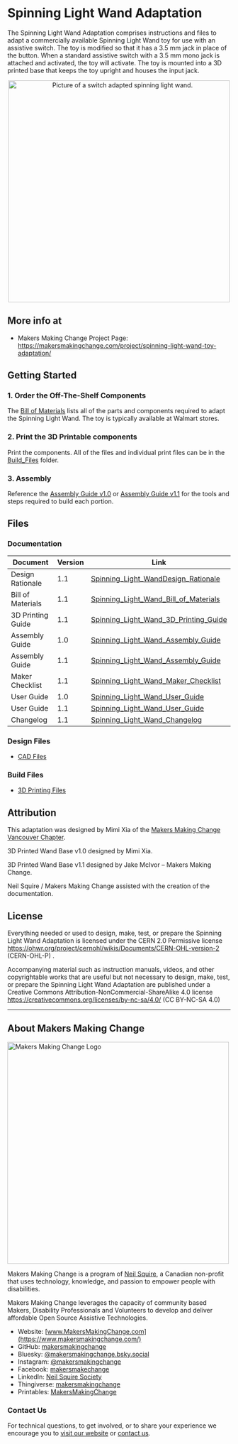 # Spinning Light Wand Adaptation
The Spinning Light Wand Adaptation comprises instructions and files to adapt a commercially available Spinning Light Wand toy for use with an assistive switch. The toy is modified so that it has a 3.5 mm jack in place of the button. When a standard assistive switch with a 3.5 mm mono jack is attached and activated, the toy will activate. The toy is mounted into a 3D printed base that keeps the toy upright and houses the input jack. 

<p align="center">
 <img width="500" src="\Photos\Spinning Light Wand.png" alt="Picture of a switch adapted spinning light wand.">
</p>


## More info at
- Makers Making Change Project Page: https://makersmakingchange.com/project/spinning-light-wand-toy-adaptation/

## Getting Started

### 1. Order the Off-The-Shelf Components

The [Bill of Materials]() lists all of the parts and components required to adapt the Spinning Light Wand. The toy is typically available at Walmart stores.

### 2. Print the 3D Printable components
Print the components. All of the files and individual print files can be in the [Build_Files](Build_Files) folder.

### 3. Assembly
Reference the [Assembly Guide v1.0](/Documentation/Spinning_Light_Wand_Assembly_Guide_V1.0.pdf) or [Assembly Guide v1.1](/Documentation/Spinning_Light_Wand_Assembly_Guide_V1.1.pdf) for the tools and steps required to build each portion.

## Files
### Documentation
| Document             | Version | Link |
|----------------------|---------|------|
| Design Rationale     | 1.1     | [Spinning_Light_WandDesign_Rationale]()     |
| Bill of Materials    | 1.1     | [Spinning_Light_Wand_Bill_of_Materials]()     |
| 3D Printing Guide    | 1.1     | [Spinning_Light_Wand_3D_Printing_Guide]()     |
| Assembly Guide       | 1.0     | [Spinning_Light_Wand_Assembly_Guide]()     |
| Assembly Guide       | 1.1     | [Spinning_Light_Wand_Assembly_Guide]()     |
| Maker Checklist      | 1.1     | [Spinning_Light_Wand_Maker_Checklist]()     |
| User Guide           | 1.0     | [Spinning_Light_Wand_User_Guide]()    |
| User Guide           | 1.1     | [Spinning_Light_Wand_User_Guide]()    |
| Changelog            | 1.1     | [Spinning_Light_Wand_Changelog]()     |


### Design Files
- [CAD Files](/Design_Files)

### Build Files
 - [3D Printing Files](/Build_Files)

## Attribution
This adaptation was designed by Mimi Xia of the [Makers Making Change Vancouver Chapter](https://vanhack.ca/wp/makers-making-change-vancouver-chapter/). 

3D Printed Wand Base v1.0 designed by Mimi Xia.

3D Printed Wand Base v1.1 designed by Jake McIvor – Makers Making Change.

Neil Squire / Makers Making Change assisted with the creation of the documentation.



## License
Everything needed or used to design, make, test, or prepare the Spinning Light Wand Adaptation is licensed under the CERN 2.0 Permissive license https://ohwr.org/project/cernohl/wikis/Documents/CERN-OHL-version-2 (CERN-OHL-P) .

Accompanying material such as instruction manuals, videos, and other copyrightable works that are useful but not necessary to design, make, test, or prepare the Spinning Light Wand Adaptation are published under a Creative Commons Attribution-NonCommercial-ShareAlike 4.0 license https://creativecommons.org/licenses/by-nc-sa/4.0/ (CC BY-NC-SA 4.0)

----

<!-- ABOUT MMC START -->
## About Makers Making Change
[<img src="https://raw.githubusercontent.com/makersmakingchange/makersmakingchange/main/img/mmc_logo.svg" width="500" alt="Makers Making Change Logo">](https://www.makersmakingchange.com/)

Makers Making Change is a program of [Neil Squire](https://www.neilsquire.ca/), a Canadian non-profit that uses technology, knowledge, and passion to empower people with disabilities.

Makers Making Change leverages the capacity of community based Makers, Disability Professionals and Volunteers to develop and deliver affordable Open Source Assistive Technologies.

 - Website: [www.MakersMakingChange.com](https://www.makersmakingchange.com/)
 - GitHub: [makersmakingchange](https://github.com/makersmakingchange)
 - Bluesky: [@makersmakingchange.bsky.social](https://bsky.app/profile/makersmakingchange.bsky.social)
 - Instagram: [@makersmakingchange](https://www.instagram.com/makersmakingchange)
 - Facebook: [makersmakechange](https://www.facebook.com/makersmakechange)
 - LinkedIn: [Neil Squire Society](https://www.linkedin.com/company/neil-squire-society/)
 - Thingiverse: [makersmakingchange](https://www.thingiverse.com/makersmakingchange/about)
 - Printables: [MakersMakingChange](https://www.printables.com/@MakersMakingChange)

### Contact Us
For technical questions, to get involved, or to share your experience we encourage you to [visit our website](https://www.makersmakingchange.com/) or [contact us](https://www.makersmakingchange.com/s/contact).
<!-- ABOUT MMC END -->

